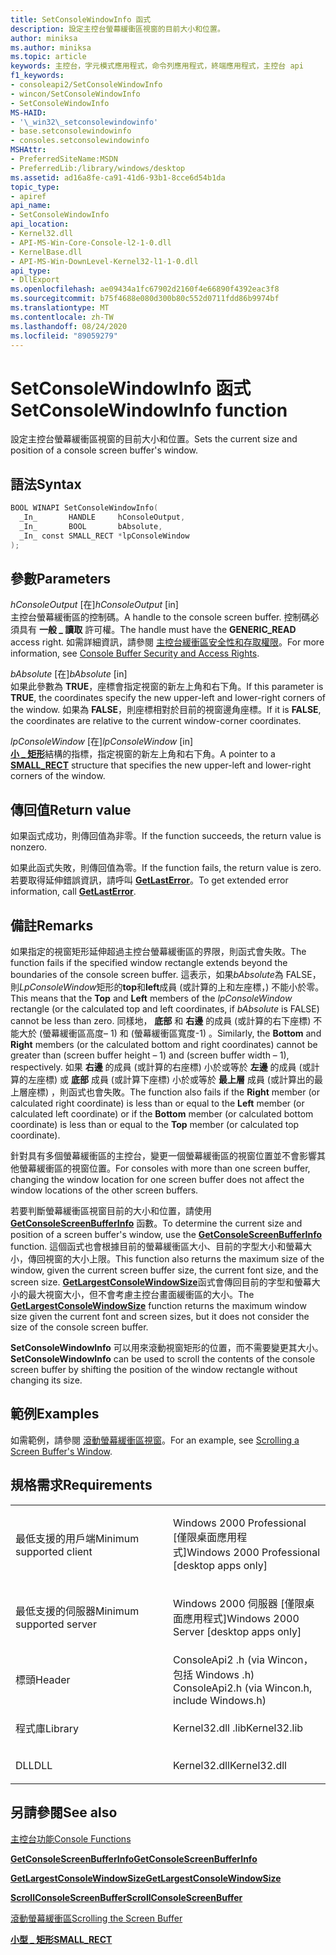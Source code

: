 ```yaml
---
title: SetConsoleWindowInfo 函式
description: 設定主控台螢幕緩衝區視窗的目前大小和位置。
author: miniksa
ms.author: miniksa
ms.topic: article
keywords: 主控台，字元模式應用程式，命令列應用程式，終端應用程式，主控台 api
f1_keywords:
- consoleapi2/SetConsoleWindowInfo
- wincon/SetConsoleWindowInfo
- SetConsoleWindowInfo
MS-HAID:
- '\_win32\_setconsolewindowinfo'
- base.setconsolewindowinfo
- consoles.setconsolewindowinfo
MSHAttr:
- PreferredSiteName:MSDN
- PreferredLib:/library/windows/desktop
ms.assetid: ad16a8fe-ca91-41d6-93b1-8cce6d54b1da
topic_type:
- apiref
api_name:
- SetConsoleWindowInfo
api_location:
- Kernel32.dll
- API-MS-Win-Core-Console-l2-1-0.dll
- KernelBase.dll
- API-MS-Win-DownLevel-Kernel32-l1-1-0.dll
api_type:
- DllExport
ms.openlocfilehash: ae09434a1fc67902d2160f4e66890f4392eac3f8
ms.sourcegitcommit: b75f4688e080d300b80c552d0711fdd86b9974bf
ms.translationtype: MT
ms.contentlocale: zh-TW
ms.lasthandoff: 08/24/2020
ms.locfileid: "89059279"
---
```

# <a name="setconsolewindowinfo-function"></a><span data-ttu-id="adb91-104">SetConsoleWindowInfo 函式</span><span class="sxs-lookup"><span data-stu-id="adb91-104">SetConsoleWindowInfo function</span></span>


<span data-ttu-id="adb91-105">設定主控台螢幕緩衝區視窗的目前大小和位置。</span><span class="sxs-lookup"><span data-stu-id="adb91-105">Sets the current size and position of a console screen buffer's window.</span></span>

<a name="syntax"></a><span data-ttu-id="adb91-106">語法</span><span class="sxs-lookup"><span data-stu-id="adb91-106">Syntax</span></span>
------

```C
BOOL WINAPI SetConsoleWindowInfo(
  _In_       HANDLE     hConsoleOutput,
  _In_       BOOL       bAbsolute,
  _In_ const SMALL_RECT *lpConsoleWindow
);
```

<a name="parameters"></a><span data-ttu-id="adb91-107">參數</span><span class="sxs-lookup"><span data-stu-id="adb91-107">Parameters</span></span>
----------

<span data-ttu-id="adb91-108">*hConsoleOutput* \[在\]</span><span class="sxs-lookup"><span data-stu-id="adb91-108">*hConsoleOutput* \[in\]</span></span>  
<span data-ttu-id="adb91-109">主控台螢幕緩衝區的控制碼。</span><span class="sxs-lookup"><span data-stu-id="adb91-109">A handle to the console screen buffer.</span></span> <span data-ttu-id="adb91-110">控制碼必須具有 **一般 \_ 讀取** 許可權。</span><span class="sxs-lookup"><span data-stu-id="adb91-110">The handle must have the **GENERIC\_READ** access right.</span></span> <span data-ttu-id="adb91-111">如需詳細資訊，請參閱 [主控台緩衝區安全性和存取權限](console-buffer-security-and-access-rights.md)。</span><span class="sxs-lookup"><span data-stu-id="adb91-111">For more information, see [Console Buffer Security and Access Rights](console-buffer-security-and-access-rights.md).</span></span>

<span data-ttu-id="adb91-112">*bAbsolute* \[在\]</span><span class="sxs-lookup"><span data-stu-id="adb91-112">*bAbsolute* \[in\]</span></span>  
<span data-ttu-id="adb91-113">如果此參數為 **TRUE**，座標會指定視窗的新左上角和右下角。</span><span class="sxs-lookup"><span data-stu-id="adb91-113">If this parameter is **TRUE**, the coordinates specify the new upper-left and lower-right corners of the window.</span></span> <span data-ttu-id="adb91-114">如果為 **FALSE**，則座標相對於目前的視窗邊角座標。</span><span class="sxs-lookup"><span data-stu-id="adb91-114">If it is **FALSE**, the coordinates are relative to the current window-corner coordinates.</span></span>

<span data-ttu-id="adb91-115">*lpConsoleWindow* \[在\]</span><span class="sxs-lookup"><span data-stu-id="adb91-115">*lpConsoleWindow* \[in\]</span></span>  
<span data-ttu-id="adb91-116">[**小 \_ 矩形**](small-rect-str.md)結構的指標，指定視窗的新左上角和右下角。</span><span class="sxs-lookup"><span data-stu-id="adb91-116">A pointer to a [**SMALL\_RECT**](small-rect-str.md) structure that specifies the new upper-left and lower-right corners of the window.</span></span>

<a name="return-value"></a><span data-ttu-id="adb91-117">傳回值</span><span class="sxs-lookup"><span data-stu-id="adb91-117">Return value</span></span>
------------

<span data-ttu-id="adb91-118">如果函式成功，則傳回值為非零。</span><span class="sxs-lookup"><span data-stu-id="adb91-118">If the function succeeds, the return value is nonzero.</span></span>

<span data-ttu-id="adb91-119">如果此函式失敗，則傳回值為零。</span><span class="sxs-lookup"><span data-stu-id="adb91-119">If the function fails, the return value is zero.</span></span> <span data-ttu-id="adb91-120">若要取得延伸錯誤資訊，請呼叫 [**GetLastError**](https://msdn.microsoft.com/library/windows/desktop/ms679360)。</span><span class="sxs-lookup"><span data-stu-id="adb91-120">To get extended error information, call [**GetLastError**](https://msdn.microsoft.com/library/windows/desktop/ms679360).</span></span>

<a name="remarks"></a><span data-ttu-id="adb91-121">備註</span><span class="sxs-lookup"><span data-stu-id="adb91-121">Remarks</span></span>
-------

<span data-ttu-id="adb91-122">如果指定的視窗矩形延伸超過主控台螢幕緩衝區的界限，則函式會失敗。</span><span class="sxs-lookup"><span data-stu-id="adb91-122">The function fails if the specified window rectangle extends beyond the boundaries of the console screen buffer.</span></span> <span data-ttu-id="adb91-123">這表示，如果*bAbsolute*為 FALSE，則*LpConsoleWindow*矩形的**top**和**left**成員 (或計算的上和左座標，) 不能小於零。</span><span class="sxs-lookup"><span data-stu-id="adb91-123">This means that the **Top** and **Left** members of the *lpConsoleWindow* rectangle (or the calculated top and left coordinates, if *bAbsolute* is FALSE) cannot be less than zero.</span></span> <span data-ttu-id="adb91-124">同樣地， **底部** 和 **右邊** 的成員 (或計算的右下座標) 不能大於 (螢幕緩衝區高度– 1) 和 (螢幕緩衝區寬度-1) 。</span><span class="sxs-lookup"><span data-stu-id="adb91-124">Similarly, the **Bottom** and **Right** members (or the calculated bottom and right coordinates) cannot be greater than (screen buffer height – 1) and (screen buffer width – 1), respectively.</span></span> <span data-ttu-id="adb91-125">如果 **右邊** 的成員 (或計算的右座標) 小於或等於 **左邊** 的成員 (或計算的左座標) 或 **底部** 成員 (或計算下座標) 小於或等於 **最上層** 成員 (或計算出的最上層座標) ，則函式也會失敗。</span><span class="sxs-lookup"><span data-stu-id="adb91-125">The function also fails if the **Right** member (or calculated right coordinate) is less than or equal to the **Left** member (or calculated left coordinate) or if the **Bottom** member (or calculated bottom coordinate) is less than or equal to the **Top** member (or calculated top coordinate).</span></span>

<span data-ttu-id="adb91-126">針對具有多個螢幕緩衝區的主控台，變更一個螢幕緩衝區的視窗位置並不會影響其他螢幕緩衝區的視窗位置。</span><span class="sxs-lookup"><span data-stu-id="adb91-126">For consoles with more than one screen buffer, changing the window location for one screen buffer does not affect the window locations of the other screen buffers.</span></span>

<span data-ttu-id="adb91-127">若要判斷螢幕緩衝區視窗目前的大小和位置，請使用 [**GetConsoleScreenBufferInfo**](getconsolescreenbufferinfo.md) 函數。</span><span class="sxs-lookup"><span data-stu-id="adb91-127">To determine the current size and position of a screen buffer's window, use the [**GetConsoleScreenBufferInfo**](getconsolescreenbufferinfo.md) function.</span></span> <span data-ttu-id="adb91-128">這個函式也會根據目前的螢幕緩衝區大小、目前的字型大小和螢幕大小，傳回視窗的大小上限。</span><span class="sxs-lookup"><span data-stu-id="adb91-128">This function also returns the maximum size of the window, given the current screen buffer size, the current font size, and the screen size.</span></span> <span data-ttu-id="adb91-129">[**GetLargestConsoleWindowSize**](getlargestconsolewindowsize.md)函式會傳回目前的字型和螢幕大小的最大視窗大小，但不會考慮主控台畫面緩衝區的大小。</span><span class="sxs-lookup"><span data-stu-id="adb91-129">The [**GetLargestConsoleWindowSize**](getlargestconsolewindowsize.md) function returns the maximum window size given the current font and screen sizes, but it does not consider the size of the console screen buffer.</span></span>

<span data-ttu-id="adb91-130">**SetConsoleWindowInfo** 可以用來滾動視窗矩形的位置，而不需要變更其大小。</span><span class="sxs-lookup"><span data-stu-id="adb91-130">**SetConsoleWindowInfo** can be used to scroll the contents of the console screen buffer by shifting the position of the window rectangle without changing its size.</span></span>

<a name="examples"></a><span data-ttu-id="adb91-131">範例</span><span class="sxs-lookup"><span data-stu-id="adb91-131">Examples</span></span>
--------

<span data-ttu-id="adb91-132">如需範例，請參閱 [滾動螢幕緩衝區視窗](scrolling-a-screen-buffer-s-window.md)。</span><span class="sxs-lookup"><span data-stu-id="adb91-132">For an example, see [Scrolling a Screen Buffer's Window](scrolling-a-screen-buffer-s-window.md).</span></span>

<a name="requirements"></a><span data-ttu-id="adb91-133">規格需求</span><span class="sxs-lookup"><span data-stu-id="adb91-133">Requirements</span></span>
------------

<table>
<colgroup>
<col width="50%" />
<col width="50%" />
</colgroup>
<tbody>
<tr class="odd">
<td><p><span data-ttu-id="adb91-134">最低支援的用戶端</span><span class="sxs-lookup"><span data-stu-id="adb91-134">Minimum supported client</span></span></p></td>
<td><p><span data-ttu-id="adb91-135">Windows 2000 Professional [僅限桌面應用程式]</span><span class="sxs-lookup"><span data-stu-id="adb91-135">Windows 2000 Professional [desktop apps only]</span></span></p></td>
</tr>
<tr class="even">
<td><p><span data-ttu-id="adb91-136">最低支援的伺服器</span><span class="sxs-lookup"><span data-stu-id="adb91-136">Minimum supported server</span></span></p></td>
<td><p><span data-ttu-id="adb91-137">Windows 2000 伺服器 [僅限桌面應用程式]</span><span class="sxs-lookup"><span data-stu-id="adb91-137">Windows 2000 Server [desktop apps only]</span></span></p></td>
</tr>
<tr class="odd">
<td><p><span data-ttu-id="adb91-138">標頭</span><span class="sxs-lookup"><span data-stu-id="adb91-138">Header</span></span></p></td>
<td><span data-ttu-id="adb91-139">ConsoleApi2 .h (via Wincon，包括 Windows .h) </span><span class="sxs-lookup"><span data-stu-id="adb91-139">ConsoleApi2.h (via Wincon.h, include Windows.h)</span></span></td>
</tr>
<tr class="even">
<td><p><span data-ttu-id="adb91-140">程式庫</span><span class="sxs-lookup"><span data-stu-id="adb91-140">Library</span></span></p></td>
<td><span data-ttu-id="adb91-141">Kernel32.dll .lib</span><span class="sxs-lookup"><span data-stu-id="adb91-141">Kernel32.lib</span></span></td>
</tr>
<tr class="odd">
<td><p><span data-ttu-id="adb91-142">DLL</span><span class="sxs-lookup"><span data-stu-id="adb91-142">DLL</span></span></p></td>
<td><span data-ttu-id="adb91-143">Kernel32.dll</span><span class="sxs-lookup"><span data-stu-id="adb91-143">Kernel32.dll</span></span></td>
</tr>
<tr class="even">
</tr>
<tr class="odd">
</tr>
<tr class="even">
</tr>
</tbody>
</table>

## <a name="span-idsee_alsospansee-also"></a><span data-ttu-id="adb91-144"><span id="see_also"></span>另請參閱</span><span class="sxs-lookup"><span data-stu-id="adb91-144"><span id="see_also"></span>See also</span></span>


[<span data-ttu-id="adb91-145">主控台功能</span><span class="sxs-lookup"><span data-stu-id="adb91-145">Console Functions</span></span>](console-functions.md)

[<span data-ttu-id="adb91-146">**GetConsoleScreenBufferInfo**</span><span class="sxs-lookup"><span data-stu-id="adb91-146">**GetConsoleScreenBufferInfo**</span></span>](getconsolescreenbufferinfo.md)

[<span data-ttu-id="adb91-147">**GetLargestConsoleWindowSize**</span><span class="sxs-lookup"><span data-stu-id="adb91-147">**GetLargestConsoleWindowSize**</span></span>](getlargestconsolewindowsize.md)

[<span data-ttu-id="adb91-148">**ScrollConsoleScreenBuffer**</span><span class="sxs-lookup"><span data-stu-id="adb91-148">**ScrollConsoleScreenBuffer**</span></span>](scrollconsolescreenbuffer.md)

[<span data-ttu-id="adb91-149">滾動螢幕緩衝區</span><span class="sxs-lookup"><span data-stu-id="adb91-149">Scrolling the Screen Buffer</span></span>](scrolling-the-screen-buffer.md)

[<span data-ttu-id="adb91-150">**小型 \_ 矩形**</span><span class="sxs-lookup"><span data-stu-id="adb91-150">**SMALL\_RECT**</span></span>](small-rect-str.md)

 

 




